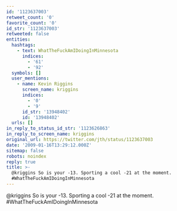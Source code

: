 ```yaml
---
id: '1123637003'
retweet_count: '0'
favorite_count: '0'
id_str: '1123637003'
retweeted: false
entities:
  hashtags:
    - text: WhatTheFuckAmIDoingInMinnesota
      indices:
        - '61'
        - '92'
  symbols: []
  user_mentions:
    - name: Kevin Riggins
      screen_name: kriggins
      indices:
        - '0'
        - '9'
      id_str: '13948402'
      id: '13948402'
  urls: []
in_reply_to_status_id_str: '1123626863'
in_reply_to_screen_name: kriggins
original_url: https://twitter.com/jth/status/1123637003
date: '2009-01-16T13:29:12.000Z'
sitemap: false
robots: noindex
reply: true
title: >-
  @kriggins So is your -13. Sporting a cool -21 at the moment.
  #WhatTheFuckAmIDoingInMinnesota
---
```


@kriggins So is your -13. Sporting a cool -21 at the moment. #WhatTheFuckAmIDoingInMinnesota